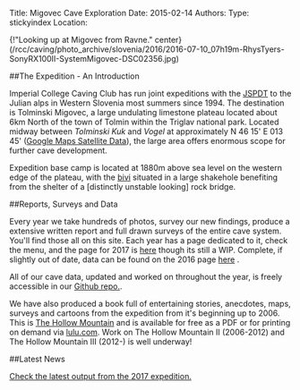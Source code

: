 Title: Migovec Cave Exploration
Date: 2015-02-14
Authors:
Type: stickyindex
Location:

<!--{!right}(/caving/FILES/expeditions/slovenia/index/mig.jpg)-->
{!"Looking up at Migovec from Ravne." center}(/rcc/caving/photo_archive/slovenia/2016/2016-07-10_07h19m-RhysTyers-SonyRX100II-SystemMigovec-DSC02356.jpg)

##The Expedition - An Introduction

Imperial College Caving Club has run joint expeditions with the <a href="http://www.pdtolmin.si">JSPDT</a> to the Julian alps in Western Slovenia most summers since 1994. The destination is Tolminski Migovec, a large undulating limestone plateau located about 6km North of the town of Tolmin within the Triglav national park.
Located midway between <i>Tolminski Kuk</i> and <i>Vogel</i> at approximately N 46 15' E 013 45' (<a href="http://maps.google.com/maps?f=q&amp;hl=en&amp;q=46.25+13.75&amp;ll=46.249971,13.74999&amp;spn=0.028252,0.086517&amp;t=k&amp;om=1">Google Maps Satellite Data</a>), the large area offers enormous scope for further cave development.

Expedition base camp is located at 1880m above sea level on the western edge of the plateau, with the <a href="/rcc/caving/photo_archive/slovenia/2012/2012-08-01-2225-AndyJurd-P8013205.jpg">bivi</a> situated in a large shakehole benefiting from the shelter of a [distinctly unstable looking] rock bridge.

##Reports, Surveys and Data

Every year we take hundreds of photos, survey our new findings, produce a extensive written report and full drawn surveys of the entire cave system. You'll find those all on this site. Each year has a page dedicated to it, check the menu, and the page for 2017 is [here](/rcc/caving/slovenia/articles/2017-07-07-slovenia.html) though its still a WIP. Complete, if slightly out of date, data can be found on the 2016 page [here](/rcc/caving/slovenia/articles/2016-07-08-slovenia.html) . 

All of our cave data, updated and worked on throughout the year, is freely accessible in our [Github repo.](https://github.com/jarvist/migovecsurveydata). 

We have also produced a book full of entertaining stories, anecdotes, maps, surveys and cartoons from the expedition from it's beginning up to 2006. This is [The Hollow Mountain](/rcc/caving/slovenia/pages/hollowmountain.html) and is available for free as a PDF or for printing on demand via [lulu.com](http://www.lulu.com/content/909368). Work on The Hollow Mountain II (2006-2012) and The Hollow Mountain III (2012-) is well underway!


##Latest News

[Check the latest output from the 2017 expedition.](/rcc/caving/slovenia/articles/2017-07-07-slovenia.html)
